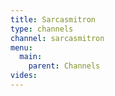 ```yaml
---
title: Sarcasmitron
type: channels
channel: sarcasmitron
menu:
  main:
    parent: Channels
vides:
---
```

